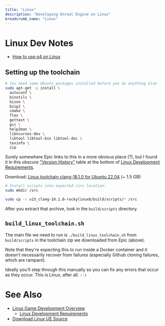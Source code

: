 ```yaml
---
title: "Linux"
description: "Developing Unreal Engine on Linux"
breadcrumb_name: "Linux"
---
```


# Linux Dev Notes

- [How to use p4 on Linux](/UE5/Linux/p4)

## Setting up the toolchain

```bash
# You need some Ubuntu packages installed before you do anything else
sudo apt-get -y install \
  autoconf \
  binutils \
  bison \
  bzip2 \
  cmake \
  flex \
  gettext \
  gcc \
  help2man \
  libncurses-dev \
  libtool libtool-bin libtool-doc \
  texinfo \
  zip
```

Surely somewhere Epic links to this in a more obvious place (?), but I found it in this obscure
["Version History"](https://dev.epicgames.com/documentation/en-us/unreal-engine/linux-development-requirements-for-unreal-engine#versionhistory)
table at the bottom of
[Linux Development Requirements](https://dev.epicgames.com/documentation/en-us/unreal-engine/linux-development-requirements-for-unreal-engine).

Download:
[Linux toolchain clang-18.1.0 for Ubuntu 22.04](https://cdn.unrealengine.com/Toolchain_Linux/native-linux-v23_clang-18.1.0-rockylinux8.tar.gz)
(~ 1.5 GB)

```bash
# Install scripts into expected /src location:
sudo mkdir /src

sudo cp -r v23_clang-18.1.0-rockylinux8/build/scripts/* /src
```

After you extract that archive, look in the `build/scripts` directory.

## `build_linux_toolchain.sh`

The main file we need to run is `./build_linux_toolchain.sh` from `build/scripts`
in the toolchain zip we downloaded from Epic (above).

Note that they're expecting this to run inside a Docker container and it doesn't necessarily
recover from failures (especially Github cloning failures, which are rampant).

Ideally you'll step through this manually so you can fix any errors that occur as they occur.
This is Linux, after all.  `:-)`



# See Also

- [Linux Game Development Overview](https://dev.epicgames.com/documentation/en-us/unreal-engine/linux-game-development-in-unreal-engine)
  - [Linux Development Requirements](https://dev.epicgames.com/documentation/en-us/unreal-engine/linux-development-requirements-for-unreal-engine)
- [Download Linux UE Source](https://www.unrealengine.com/en-US/linux)
